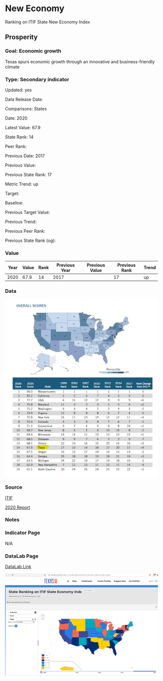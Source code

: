 # New Economy

Ranking on ITIF State New Economy Index

## Prosperity

### Goal: Economic growth

Texas spurs economic growth through an innovative and business-friendly climate

### Type: Secondary indicator

Updated: yes

Data Release Date: 

Comparisons: States

Date: 2020

Latest Value: 67.9 

State Rank: 14

Peer Rank: 

Previous Date: 2017

Previous Value: 

Previous State Rank: 17

Metric Trend: up

Target: 

Baseline: 

Previous Target Value: 

Previous Trend: 

Previous Peer Rank: 

Previous State Rank (og): 

### Value

| Year |  Value      | Rank     | Previous Year   | Previous Value | Previous Rank | Trend | 
| ----------- | ----------- | ----------- | ----------- | ----------- | ----------- | -----------|
|    2020     |    67.9     | 14          |    2017     |             | 17          | up         | 

### Data

![data](./neweconomy.PNG)

### Source

[ITIF](https://itif.org/publications/2020/10/19/2020-state-new-economy-index)

[2020 Report](./2020-state-new-economy-index.pdf)

### Notes



### Indicator Page

N/A

### DataLab Page

[DataLab Link](https://datalab.texas2036.org/aiorane/state-ranking-on-itif-state-economy-index?accesskey=vijqmte)

![dad](./datalab_neweconomy.PNG)

